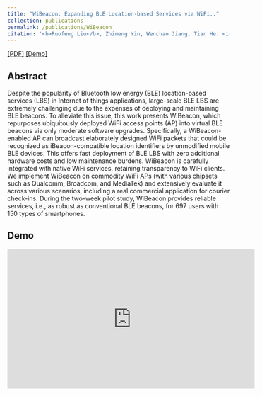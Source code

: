 ```yaml
---
title: "WiBeacon: Expanding BLE Location-based Services via WiFi.."
collection: publications
permalink: /publications/WiBeacon
citation: '<b>Ruofeng Liu</b>, Zhimeng Yin, Wenchao Jiang, Tian He. <i>The 27th Annual International Conference On Mobile Computing And Networking </i>. <b>(ACM MobiCom 2021)</b>.'
---
```

[[PDF]](https://liux4189.github.io/files/XFi_Icnp_CameraReady.pdf) [[Demo]](https://youtu.be/bWZHmnTF98U)
## Abstract
Despite the popularity of Bluetooth low energy (BLE) location-based services (LBS) in Internet of things applications, large-scale
BLE LBS are extremely challenging due to the expenses of deploying and maintaining BLE beacons. To alleviate this issue, this work
presents WiBeacon, which repurposes ubiquitously deployed WiFi
access points (AP) into virtual BLE beacons via only moderate
software upgrades. Specifically, a WiBeacon-enabled AP can broadcast elaborately designed WiFi packets that could be recognized
as iBeacon-compatible location identifiers by unmodified mobile
BLE devices. This offers fast deployment of BLE LBS with zero additional hardware costs and low maintenance burdens. WiBeacon
is carefully integrated with native WiFi services, retaining transparency to WiFi clients. We implement WiBeacon on commodity
WiFi APs (with various chipsets such as Qualcomm, Broadcom, and
MediaTek) and extensively evaluate it across various scenarios, including a real commercial application for courier check-ins. During
the two-week pilot study, WiBeacon provides reliable services, i.e.,
as robust as conventional BLE beacons, for 697 users with 150 types
of smartphones.<br>

## Demo
<iframe width="560" height="315" src="https://www.youtube.com/embed/bWZHmnTF98U" frameborder="0" allow="accelerometer; autoplay; encrypted-media; gyroscope; picture-in-picture" allowfullscreen></iframe>
